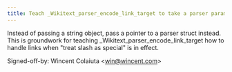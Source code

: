 ```yaml
---
title: Teach _Wikitext_parser_encode_link_target to take a parser parameter (wikitext, 605aba1)
---
```


Instead of passing a string object, pass a pointer to a parser struct instead. This is groundwork for teaching \_Wikitext\_parser\_encode\_link\_target how to handle links when "treat slash as special" is in effect.

Signed-off-by: Wincent Colaiuta &lt;win@wincent.com&gt;
